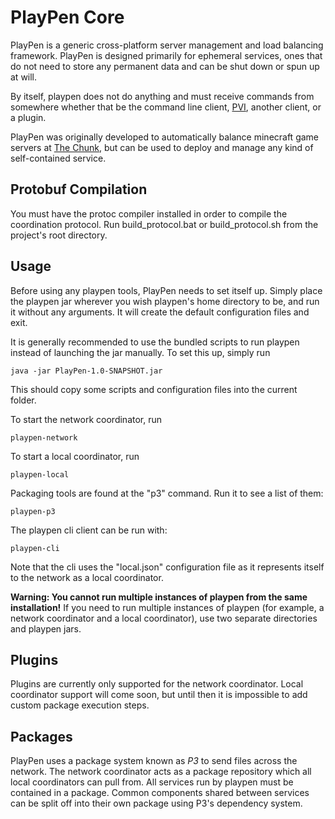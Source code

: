 # PlayPen Core

PlayPen is a generic cross-platform server management and load balancing framework. PlayPen is designed primarily for
ephemeral services, ones that do not need to store any permanent data and can be shut down or spun up at will.

By itself, playpen does not do anything and must receive commands from somewhere whether that be the command line
client, [PVI](https://github.com/PlayPen/PVI), another client, or a plugin.

PlayPen was originally developed to automatically balance minecraft game servers at [The Chunk](https://thechunk.net),
but can be used to deploy and manage any kind of self-contained service.

## Protobuf Compilation

You must have the protoc compiler installed in order to compile the coordination
protocol. Run build_protocol.bat or build_protocol.sh from the project's root
directory.

## Usage

Before using any playpen tools, PlayPen needs to set itself up. Simply place the
playpen jar wherever you wish playpen's home directory to be, and run it without
any arguments. It will create the default configuration files and exit.

It is generally recommended to use the bundled scripts to run playpen instead of
launching the jar manually. To set this up, simply run

    java -jar PlayPen-1.0-SNAPSHOT.jar
    
This should copy some scripts and configuration files into the current folder.

To start the network coordinator, run

    playpen-network

To start a local coordinator, run

    playpen-local

Packaging tools are found at the "p3" command. Run it to see a list of them:

    playpen-p3
    
The playpen cli client can be run with:

    playpen-cli

Note that the cli uses the "local.json" configuration file as it represents itself to the
network as a local coordinator.

**Warning: You cannot run multiple instances of playpen from the same installation!** If you need to run multiple
instances of playpen (for example, a network coordinator and a local coordinator), use two separate directories and
playpen jars.

## Plugins

Plugins are currently only supported for the network coordinator. Local coordinator support will come soon, but until
then it is impossible to add custom package execution steps.

## Packages

PlayPen uses a package system known as _P3_ to send files across the network. The network coordinator acts as a package
repository which all local coordinators can pull from. All services run by playpen must be contained in a package.
Common components shared between services can be split off into their own package using P3's dependency system.
